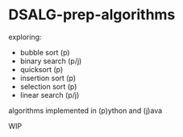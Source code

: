 # DSALG-prep-algorithms
exploring:
- bubble sort (p)
- binary search (p/j)
- quicksort (p)
- insertion sort (p)
- selection sort (p)
- linear search (p/j)  

algorithms implemented in (p)ython and (j)ava  

WIP